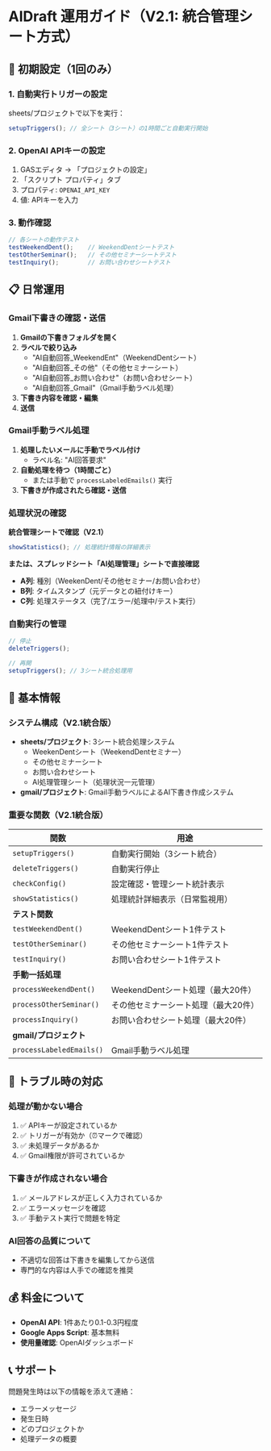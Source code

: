 # AIDraft 運用ガイド（V2.1: 統合管理シート方式）

## 🚀 初期設定（1回のみ）

### 1. 自動実行トリガーの設定
sheets/プロジェクトで以下を実行：

```javascript
setupTriggers(); // 全シート（3シート）の1時間ごと自動実行開始
```

### 2. OpenAI APIキーの設定
1. GASエディタ → 「プロジェクトの設定」
2. 「スクリプト プロパティ」タブ
3. プロパティ: `OPENAI_API_KEY`
4. 値: APIキーを入力

### 3. 動作確認
```javascript
// 各シートの動作テスト
testWeekendDent();    // WeekendDentシートテスト
testOtherSeminar();   // その他セミナーシートテスト
testInquiry();        // お問い合わせシートテスト
```

## 📋 日常運用

### Gmail下書きの確認・送信
1. **Gmailの下書きフォルダを開く**
2. **ラベルで絞り込み**
   - "AI自動回答_WeekendEnt"（WeekendDentシート）
   - "AI自動回答_その他"（その他セミナーシート）
   - "AI自動回答_お問い合わせ"（お問い合わせシート）
   - "AI自動回答_Gmail"（Gmail手動ラベル処理）
3. **下書き内容を確認・編集**
4. **送信**

### Gmail手動ラベル処理
1. **処理したいメールに手動でラベル付け**
   - ラベル名: "AI回答要求"
2. **自動処理を待つ（1時間ごと）**
   - または手動で `processLabeledEmails()` 実行
3. **下書きが作成されたら確認・送信**

### 処理状況の確認
**統合管理シートで確認（V2.1）**
```javascript
showStatistics(); // 処理統計情報の詳細表示
```

**または、スプレッドシート「AI処理管理」シートで直接確認**
- **A列**: 種別（WeekenDent/その他セミナー/お問い合わせ）
- **B列**: タイムスタンプ（元データとの紐付けキー）
- **C列**: 処理ステータス（完了/エラー/処理中/テスト実行）

### 自動実行の管理
```javascript
// 停止
deleteTriggers();

// 再開
setupTriggers(); // 3シート統合処理用
```

## 🔧 基本情報

### システム構成（V2.1統合版）
- **sheets/プロジェクト**: 3シート統合処理システム
  - WeekenDentシート（WeekendDentセミナー）
  - その他セミナーシート
  - お問い合わせシート
  - AI処理管理シート（処理状況一元管理）
- **gmail/プロジェクト**: Gmail手動ラベルによるAI下書き作成システム

### 重要な関数（V2.1統合版）
| 関数 | 用途 |
|---|---|
| `setupTriggers()` | 自動実行開始（3シート統合） |
| `deleteTriggers()` | 自動実行停止 |
| `checkConfig()` | 設定確認・管理シート統計表示 |
| `showStatistics()` | 処理統計詳細表示（日常監視用） |
| **テスト関数** | |
| `testWeekendDent()` | WeekendDentシート1件テスト |
| `testOtherSeminar()` | その他セミナーシート1件テスト |
| `testInquiry()` | お問い合わせシート1件テスト |
| **手動一括処理** | |
| `processWeekendDent()` | WeekendDentシート処理（最大20件） |
| `processOtherSeminar()` | その他セミナーシート処理（最大20件） |
| `processInquiry()` | お問い合わせシート処理（最大20件） |
| **gmail/プロジェクト** | |
| `processLabeledEmails()` | Gmail手動ラベル処理 |

## 🚨 トラブル時の対応

### 処理が動かない場合
1. ✅ APIキーが設定されているか
2. ✅ トリガーが有効か（⏰マークで確認）
3. ✅ 未処理データがあるか
4. ✅ Gmail権限が許可されているか

### 下書きが作成されない場合
1. ✅ メールアドレスが正しく入力されているか
2. ✅ エラーメッセージを確認
3. ✅ 手動テスト実行で問題を特定

### AI回答の品質について
- 不適切な回答は下書きを編集してから送信
- 専門的な内容は人手での確認を推奨

## 💰 料金について
- **OpenAI API**: 1件あたり0.1-0.3円程度
- **Google Apps Script**: 基本無料
- **使用量確認**: OpenAIダッシュボード

## 📞 サポート
問題発生時は以下の情報を添えて連絡：
- エラーメッセージ
- 発生日時
- どのプロジェクトか
- 処理データの概要
